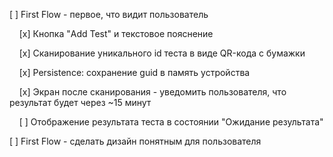 [ ] First Flow - первое, что видит пользователь

&nbsp;&nbsp;&nbsp;&nbsp;[x] Кнопка "Add Test" и текстовое пояснение

&nbsp;&nbsp;&nbsp;&nbsp;[x] Сканирование уникального id теста в виде QR-кода с бумажки

&nbsp;&nbsp;&nbsp;&nbsp;[x] Persistence: сохранение guid в память устройства

&nbsp;&nbsp;&nbsp;&nbsp;[x] Экран после сканирования - уведомить пользователя, что результат будет через ~15 минут

&nbsp;&nbsp;&nbsp;&nbsp;[ ] Отображение результата теста в состоянии "Ожидание результата"

[ ] First Flow - сделать дизайн понятным для пользователя